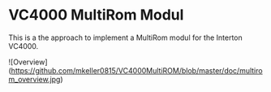 VC4000 MultiRom Modul
=====================

This is a the approach to implement a MultiRom modul for the Interton VC4000.

![Overview] (https://github.com/mkeller0815/VC4000MultiROM/blob/master/doc/multirom_overview.jpg)

